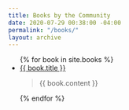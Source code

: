 ```yaml
---
title: Books by the Community
date: 2020-07-29 00:38:00 -04:00
permalink: "/books/"
layout: archive
---
```


<ul>
  {% for book in site.books %}
    <li><a href="{{ book.url }}">{{ book.title }}</a></li>
  <blockquote>{{ book.content }}</blockquote>
  {% endfor %}
</ul>
